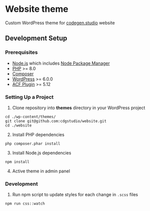 # Website theme

Custom WordPress theme for [codegen.studio](https://codegen.studio) website

## Development Setup

### Prerequisites

- [Node.js](https://nodejs.org/en/) which includes [Node Package Manager](https://docs.npmjs.com/getting-started)
- [PHP](https://www.php.net/) >= 8.0
- [Composer](https://getcomposer.org/)
- [WordPress](https://pl.wordpress.org/) >= 6.0.0
- [ACF Plugin](https://www.advancedcustomfields.com/) >= 5.12

### Setting Up a Project

1. Clone repository into **themes** directory in your WordPress project

```shell
cd ./wp-content/themes/
git clone git@github.com:cdgstudio/website.git
cd ./website
```

2. Install PHP dependencies

```shell
php composer.phar install
```

3. Install Node.js dependencies

```shell
npm install
```

4. Active theme in admin panel

### Development

1. Run npm script to update styles for each change in `.scss` files

```shell
npm run css::watch
```
